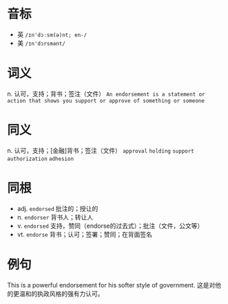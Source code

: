 # 音标

- 英 `/ɪn'dɔːsm(ə)nt; en-/`
- 美 `/ɪn'dɔrsmənt/`

# 词义

n. 认可，支持；背书；签注（文件）
`An endorsement is a statement or action that shows you support or approve of something or someone`

# 同义

n. 认可，支持；[金融]背书；签注（文件）
`approval` `holding` `support` `authorization` `adhesion`

# 同根

- adj. `endorsed` 批注的；授让的
- n. `endorser` 背书人；转让人
- v. `endorsed` 支持，赞同（endorse的过去式）；批注（文件，公文等）
- vt. `endorse` 背书；认可；签署；赞同；在背面签名

# 例句

This is a powerful endorsement for his softer style of government.
这是对他的更温和的执政风格的强有力认可。


